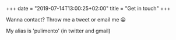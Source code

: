 +++
date = "2019-07-14T13:00:25+02:00"
title = "Get in touch"
+++

Wanna contact? Throw me a tweet or email me 😀

My alias is 'pulimento' (in twitter and gmail)

